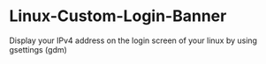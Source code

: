 # Linux-Custom-Login-Banner
Display your IPv4 address on the login screen of your linux by using gsettings (gdm)

